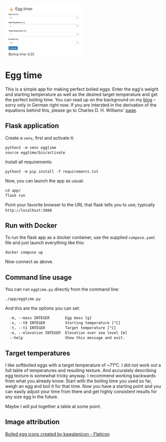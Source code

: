 <img src="screenshot.png" style="width:50%">

# Egg time

This is a simple app for making perfect boiled eggs. Enter the egg's weight and
starting temperature as well as the desired target temperature and get the
perfect boiling time. You can read up on the background on my
[blog](http://techbotch.org/blog/how-to-boil-an-egg/index.html#how-to-boil-an-egg)
– sorry only in German right now. If you are intersted in the derivation of the
equations behind this, please go to Charles D. H. Williams'
[page](https://newton.ex.ac.uk/teaching/CDHW/egg/).


## Flask application

Create a `venv`, first and activate it:

    python3 -m venv eggtime
    source eggtime/bin/activate

Install all requirements:

    python3 -m pip install -f requirements.txt

Now, you can launch the app as usual:

    cd app/
    flask run

Point your favorite browser to the URL that flask tells you to use,
typically `http://localhost:5000`


## Run with Docker

To run the flask app as a docker container, use the supplied `compose.yaml` file
and just launch everything like this:

    docker compose up

Now connect as above.


## Command line usage

You can run `eggtime.py` directly from the command line:

    ./app/eggtime.py

And this are the options you can set:

      -m, --mass INTEGER       Egg mass [g]
      -s, --t0 INTEGER         Starting temperature [°C]
      -t, --t1 INTEGER         Target temperature [°C]
      -e, --elevation INTEGER  Elevation over sea level [m]
      --help                   Show this message and exit.


## Target temperatures

I like softboiled eggs with a target temperature of ~71°C. I did not work out a
full table of temperatures and resulting texture. And accurately describing egg
texture is somewhat tricky anyway. I recommend working backwards from what you
already know: Start with the boiling time you used so far, weigh an egg and boil
it for that time. Now you have a starting point and you can easily adjust your
time from there and get highly consistent results for any size egg in the
future.

Maybe I will put together a table at some point.

## Image attribution

<a href="https://www.flaticon.com/free-icons/boiled-egg" title="boiled egg icons">Boiled egg icons created by kawalanicon - Flaticon</a>
